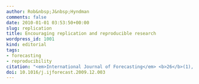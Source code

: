 ```yaml
---
author: Rob&nbsp;J&nbsp;Hyndman
comments: false
date: 2010-01-01 03:53:50+00:00
slug: replication
title: Encouraging replication and reproducible research
wordpress_id: 1001
kind: editorial
tags:
- forecasting
- reproducibility
citation: "<em>International Journal of Forecasting</em> <b>26</b>(1), pp.2-3"
doi: 10.1016/j.ijforecast.2009.12.003
---
```

